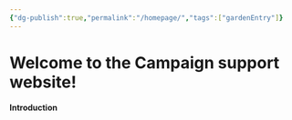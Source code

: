 ```yaml
---
{"dg-publish":true,"permalink":"/homepage/","tags":["gardenEntry"]}
---
```


# Welcome to the Campaign support website!



**Introduction**

